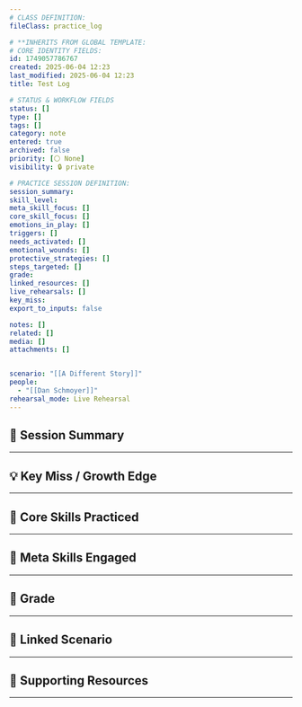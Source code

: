 ```yaml
---
# CLASS DEFINITION:
fileClass: practice_log

# **INHERITS FROM GLOBAL TEMPLATE:
# CORE IDENTITY FIELDS:
id: 1749057786767
created: 2025-06-04 12:23
last_modified: 2025-06-04 12:23
title: Test Log

# STATUS & WORKFLOW FIELDS
status: []
type: []
tags: []
category: note
entered: true
archived: false
priority: [⚪ None]
visibility: 🔒 private

# PRACTICE SESSION DEFINITION:
session_summary:
skill_level:
meta_skill_focus: []
core_skill_focus: []
emotions_in_play: []
triggers: []
needs_activated: []
emotional_wounds: []
protective_strategies: []
steps_targeted: []
grade:
linked_resources: []
live_rehearsals: []
key_miss: 
export_to_inputs: false

notes: []
related: []
media: []
attachments: []


scenario: "[[A Different Story]]"
people:
  - "[[Dan Schmoyer]]"
rehearsal_mode: Live Rehearsal
---
```


## 📝 Session Summary  
---  


## 💡 Key Miss / Growth Edge  
---  


## 🧠 Core Skills Practiced  
---  

  
## 🧭 Meta Skills Engaged  
---  


## 🎯 Grade  
---  


## 📎 Linked Scenario  
---  


## 🔗 Supporting Resources  
---  

